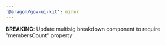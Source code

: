 ```yaml
---
'@aragon/gov-ui-kit': minor
---
```


**BREAKING**: Update multisig breakdown component to require "membersCount" property
